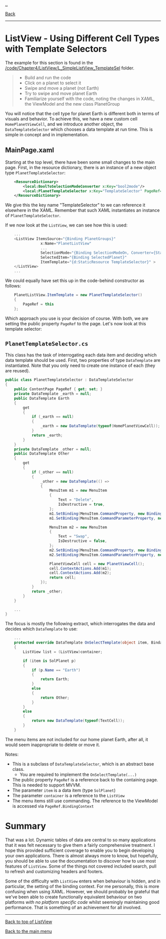 [..](listview.md)

[Back](listview-groups.md)

---

# ListView - Using Different Cell Types with Template Selectors

The example for this section is found in the [/code/Chapter4/ListView/L_SimpleListView_TemplateSel](/code/Chapter4/ListView/L_SimpleListView_TemplateSel) folder.

> * Build and run the code
> * Click on a planet to select it
> * Swipe and move a planet (not Earth)
> * Try to swipe and move planet Earth
> * Familiarize yourself with the code, noting the changes in XAML, the ViewModel and the new class PlanetGroup

You will notice that the cell type for planet Earth is different both in terms of visuals and behavior. To achieve this, we have a new custom cell `HomePlanetViewCell`, and we introduce another object, the `DataTemplateSelector` which chooses a data template at run time. This is simple in concept and in implementation.


## MainPage.xaml
Starting at the top level, there have been some small changes to the main page. First, in the resource dictionary, there is an instance of a new object type `PlanetTemplateSelector`:

```XML
    <ResourceDictionary>
        <local:BoolToSelectionModeConverter x:Key="bool2mode"/>
        <local:PlanetTemplateSelector x:Key="TemplateSelector" PageRef="{x:Reference MainContentPage}" />
    </ResourceDictionary>
```        

We give this the key name "TemplateSelector" to we can reference it elsewhere in the XAML. Remember that such XAML instantiates an instance of `PlanetTemplateSelector`.

If we now look at the `ListView`, we can see how this is used:

```C#
    ...
    <ListView ItemsSource="{Binding PlanetGroups}"
                x:Name="PlanetListView"
                ...
                SelectionMode="{Binding SelectionModeOn, Converter={StaticResource bool2mode}, Mode=TwoWay }"
                SelectedItem="{Binding SelectedPlanet}"
                ItemTemplate="{d:StaticResource TemplateSelector}" >            
    </ListView>
    ...
```        

We could equally have set this up in the code-behind constructor as follows:

```C#
    PlanetListView.ItemTemplate = new PlanetTemplateSelector()
    {
        PageRef = this
    };
```            

Which approach you use is your decision of course. With both, we are setting the public property `PageRef` to the page.
Let's now look at this template selector:

## `PlanetTemplateSelector.cs`
This class has the task of interrogating each data item and deciding which data template should be used. First, two properties of type `DataTemplate` are instantiated. Note that you only need to create one instance of each (they are reused).

```C#
public class PlanetTemplateSelector : DataTemplateSelector
{
    public ContentPage PageRef { get; set; }
    private DataTemplate _earth = null;
    public DataTemplate Earth
    {
        get
        {
            if (_earth == null)
            {
                _earth = new DataTemplate(typeof(HomePlanetViewCell));
            }
            return _earth;
        }
    }
    private DataTemplate _other = null;
    public DataTemplate Other
    {
        get
        {
            if (_other == null)
            {
                _other = new DataTemplate(() =>
                {
                    MenuItem m1 = new MenuItem
                    {
                        Text = "Delete",
                        IsDestructive = true,
                    };
                    m1.SetBinding(MenuItem.CommandProperty, new Binding("DeleteCommand", source: PageRef.BindingContext));
                    m1.SetBinding(MenuItem.CommandParameterProperty, new Binding("."));

                    MenuItem m2 = new MenuItem
                    {
                        Text = "Swap",
                        IsDestructive = false,
                    };
                    m2.SetBinding(MenuItem.CommandProperty, new Binding("SwapCommand", source: PageRef.BindingContext));
                    m2.SetBinding(MenuItem.CommandParameterProperty, new Binding("."));

                    PlanetViewCell cell = new PlanetViewCell();
                    cell.ContextActions.Add(m1);
                    cell.ContextActions.Add(m2);
                    return cell;
                });
            }
            return _other;
        }
    }

    ...
}
```    

The focus is mostly the following extract, which interrogates the data and decides which `DataTemplate` to use:

```C#
    ...
    protected override DataTemplate OnSelectTemplate(object item, BindableObject container)
    {
        ListView list = (ListView)container;

        if (item is SolPlanet p)
        {
            if (p.Name == "Earth")
            {
                return Earth;
            }
            else
            {
                return Other;
            }
        }
        else
        {
            return new DataTemplate(typeof(TextCell));
        }
    }
```               

The menu items are not included for our home planet Earth, after all, it would seem inappropriate to delete or move it.

Notes:

* This is a subclass of `DataTemplateSelector`, which is an abstract base class. 
    * You are required to implement the `OnSelectTemplate(...)`
* The public property `PageRef` is a reference back to the containing page. This is needed to support MVVM.
* The parameter `item` is a data item (type `SolPlanet`)
* The parameter `container` is a reference to the `ListView`
* The menu items still use commanding. The reference to the ViewModel is accessed via `PageRef.BindingContext`

# Summary
That was a lot. Dynamic tables of data are central to so many applications that it was felt necessary to give them a fairly comprehensive treatment. I hope this provided sufficient coverage to enable you to begin developing your own applications. There is almost always more to know, but hopefully, you should be able to use the documentation to discover how to use most features of `ListView`. Some of the things not covered included search, pull to refresh and customizing headers and footers.

Some of the difficulty with `ListView` enters when behaviour is hidden, and in particular, the setting of the binding context. For me personally, this is more confusing when using XAML. However, we should probably be grateful that we've been able to create functionally equivalent behaviour on two platforms _with no platform specific code_ whilst seemingly maintaining good performance. That is something of an achievement for all involved.

----

[Back to top of ListView](listview.md)

[Back to the main menu](readme.md)